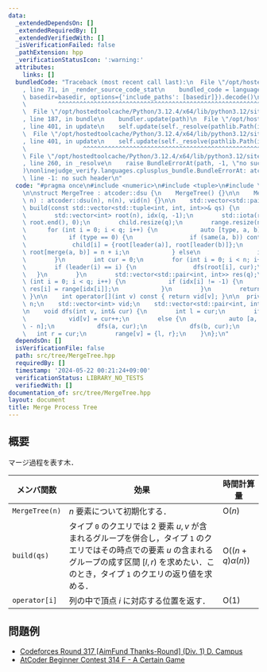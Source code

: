 ```yaml
---
data:
  _extendedDependsOn: []
  _extendedRequiredBy: []
  _extendedVerifiedWith: []
  _isVerificationFailed: false
  _pathExtension: hpp
  _verificationStatusIcon: ':warning:'
  attributes:
    links: []
  bundledCode: "Traceback (most recent call last):\n  File \"/opt/hostedtoolcache/Python/3.12.4/x64/lib/python3.12/site-packages/onlinejudge_verify/documentation/build.py\"\
    , line 71, in _render_source_code_stat\n    bundled_code = language.bundle(stat.path,\
    \ basedir=basedir, options={'include_paths': [basedir]}).decode()\n          \
    \         ^^^^^^^^^^^^^^^^^^^^^^^^^^^^^^^^^^^^^^^^^^^^^^^^^^^^^^^^^^^^^^^^^^^^^^^^^^^^^^^^^\n\
    \  File \"/opt/hostedtoolcache/Python/3.12.4/x64/lib/python3.12/site-packages/onlinejudge_verify/languages/cplusplus.py\"\
    , line 187, in bundle\n    bundler.update(path)\n  File \"/opt/hostedtoolcache/Python/3.12.4/x64/lib/python3.12/site-packages/onlinejudge_verify/languages/cplusplus_bundle.py\"\
    , line 401, in update\n    self.update(self._resolve(pathlib.Path(included), included_from=path))\n\
    \  File \"/opt/hostedtoolcache/Python/3.12.4/x64/lib/python3.12/site-packages/onlinejudge_verify/languages/cplusplus_bundle.py\"\
    , line 401, in update\n    self.update(self._resolve(pathlib.Path(included), included_from=path))\n\
    \                ^^^^^^^^^^^^^^^^^^^^^^^^^^^^^^^^^^^^^^^^^^^^^^^^^^^^^^^^^\n \
    \ File \"/opt/hostedtoolcache/Python/3.12.4/x64/lib/python3.12/site-packages/onlinejudge_verify/languages/cplusplus_bundle.py\"\
    , line 260, in _resolve\n    raise BundleErrorAt(path, -1, \"no such header\"\
    )\nonlinejudge_verify.languages.cplusplus_bundle.BundleErrorAt: atcoder/dsu.hpp:\
    \ line -1: no such header\n"
  code: "#pragma once\n#include <numeric>\n#include <tuple>\n#include \"../atcoder/dsu\"\
    \n\nstruct MergeTree : atcoder::dsu {\n    MergeTree() {}\n\n    MergeTree(int\
    \ n) : atcoder::dsu(n), n(n), vid(n) {}\n\n    std::vector<std::pair<int, int>>\
    \ build(const std::vector<std::tuple<int, int, int>>& qs) {\n        int q = qs.size();\n\
    \        std::vector<int> root(n), idx(q, -1);\n        std::iota(root.begin(),\
    \ root.end(), 0);\n        child.resize(q);\n        range.resize(n + q);\n  \
    \      for (int i = 0; i < q; i++) {\n            auto [type, a, b] = qs[i];\n\
    \            if (type == 0) {\n                if (same(a, b)) continue;\n   \
    \             child[i] = {root[leader(a)], root[leader(b)]};\n               \
    \ root[merge(a, b)] = n + i;\n            } else\n                idx[i] = root[leader(a)];\n\
    \        }\n        int cur = 0;\n        for (int i = 0; i < n; i++) {\n    \
    \        if (leader(i) == i) {\n                dfs(root[i], cur);\n         \
    \   }\n        }\n        std::vector<std::pair<int, int>> res(q);\n        for\
    \ (int i = 0; i < q; i++) {\n            if (idx[i] != -1) {\n               \
    \ res[i] = range[idx[i]];\n            }\n        }\n        return res;\n   \
    \ }\n\n    int operator[](int v) const { return vid[v]; }\n\n  private:\n    int\
    \ n;\n    std::vector<int> vid;\n    std::vector<std::pair<int, int>> child, range;\n\
    \n    void dfs(int v, int& cur) {\n        int l = cur;\n        if (v < n)\n\
    \            vid[v] = cur++;\n        else {\n            auto [a, b] = child[v\
    \ - n];\n            dfs(a, cur);\n            dfs(b, cur);\n        }\n     \
    \   int r = cur;\n        range[v] = {l, r};\n    }\n};\n"
  dependsOn: []
  isVerificationFile: false
  path: src/tree/MergeTree.hpp
  requiredBy: []
  timestamp: '2024-05-22 00:21:24+09:00'
  verificationStatus: LIBRARY_NO_TESTS
  verifiedWith: []
documentation_of: src/tree/MergeTree.hpp
layout: document
title: Merge Process Tree
---
```


## 概要
マージ過程を表す木．

| メンバ関数     | 効果                                                                                                                                                                                                              | 時間計算量                     |
| -------------- | ----------------------------------------------------------------------------------------------------------------------------------------------------------------------------------------------------------------- | ------------------------------ |
| `MergeTree(n)` | $n$ 要素について初期化する．                                                                                                                                                                                      | $\mathrm{O}(n)$                |
| `build(qs)`    | タイプ `0` のクエリでは $2$ 要素 $u, v$ が含まれるグループを併合し，タイプ `1` のクエリではその時点での要素 $u$ の含まれるグループの成す区間 $[l, r)$ を求めたい．このとき，タイプ `1` のクエリの返り値を求める． | $\mathrm{O}((n + q)\alpha(n))$ |
| `operator[i]`  | 列の中で頂点 $i$ に対応する位置を返す．                                                                                                                                                                           | $\mathrm{O}(1)$                |



## 問題例
- [Codeforces Round 317 [AimFund Thanks-Round] (Div. 1) D. Campus](https://codeforces.com/contest/571/problem/D)
- [AtCoder Beginner Contest 314 F - A Certain Game](https://atcoder.jp/contests/abc314/tasks/abc314_f)